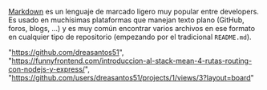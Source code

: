 [Markdown](https://es.wikipedia.org/wiki/Markdown) es un lenguaje de marcado
ligero muy popular entre developers. Es usado en muchísimas plataformas que
manejan texto plano (GitHub, foros, blogs, ...) y es muy común
encontrar varios archivos en ese formato en cualquier tipo de repositorio
(empezando por el tradicional `README.md`).


  "https://github.com/dreasantos51",
  "https://funnyfrontend.com/introduccion-al-stack-mean-4-rutas-routing-con-nodejs-y-express/",
  "https://github.com/users/dreasantos51/projects/1/views/3?layout=board"
